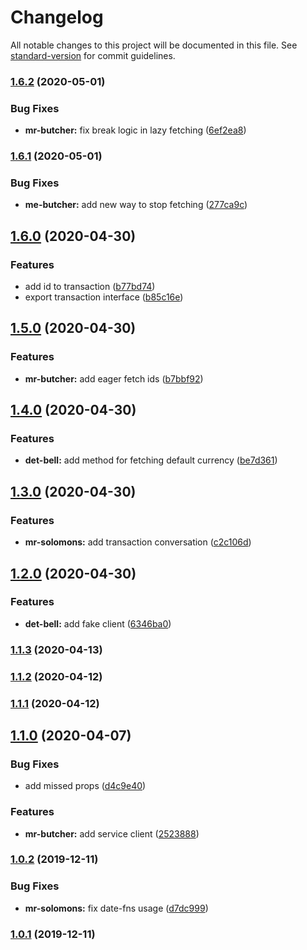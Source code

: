 # Changelog

All notable changes to this project will be documented in this file. See [standard-version](https://github.com/conventional-changelog/standard-version) for commit guidelines.

### [1.6.2](https://github.com/checkmoney/soap-opera/compare/v1.6.1...v1.6.2) (2020-05-01)

### Bug Fixes

- **mr-butcher:** fix break logic in lazy fetching ([6ef2ea8](https://github.com/checkmoney/soap-opera/commit/6ef2ea8287c07984208d917d8cae0727b7755758))

### [1.6.1](https://github.com/checkmoney/soap-opera/compare/v1.6.0...v1.6.1) (2020-05-01)

### Bug Fixes

- **me-butcher:** add new way to stop fetching ([277ca9c](https://github.com/checkmoney/soap-opera/commit/277ca9cbf3b8b18bf60047ffd8442e1bf3b8b81a))

## [1.6.0](https://github.com/checkmoney/soap-opera/compare/v1.5.0...v1.6.0) (2020-04-30)

### Features

- add id to transaction ([b77bd74](https://github.com/checkmoney/soap-opera/commit/b77bd743c44413185c8280c2c38f91c5dbf3d0ab))
- export transaction interface ([b85c16e](https://github.com/checkmoney/soap-opera/commit/b85c16eed100232690ee0e13e48e3fd3caf041f1))

## [1.5.0](https://github.com/checkmoney/soap-opera/compare/v1.4.0...v1.5.0) (2020-04-30)

### Features

- **mr-butcher:** add eager fetch ids ([b7bbf92](https://github.com/checkmoney/soap-opera/commit/b7bbf92a83fc8bb03c48c2457d24f08133d86311))

## [1.4.0](https://github.com/checkmoney/soap-opera/compare/v1.3.0...v1.4.0) (2020-04-30)

### Features

- **det-bell:** add method for fetching default currency ([be7d361](https://github.com/checkmoney/soap-opera/commit/be7d3612e1c1b81a8ca91332bec26a1b7027b9c5))

## [1.3.0](https://github.com/checkmoney/soap-opera/compare/v1.2.0...v1.3.0) (2020-04-30)

### Features

- **mr-solomons:** add transaction conversation ([c2c106d](https://github.com/checkmoney/soap-opera/commit/c2c106dedca4b021e5f8993ac811d8103c23eebd))

## [1.2.0](https://github.com/checkmoney/soap-opera/compare/v1.1.3...v1.2.0) (2020-04-30)

### Features

- **det-bell:** add fake client ([6346ba0](https://github.com/checkmoney/soap-opera/commit/6346ba04ec9c2267d5d5c0a9c770593c9719091c))

### [1.1.3](https://github.com/checkmoney/soap-opera/compare/v1.1.2...v1.1.3) (2020-04-13)

### [1.1.2](https://github.com/checkmoney/soap-opera/compare/v1.1.1...v1.1.2) (2020-04-12)

### [1.1.1](https://github.com/checkmoney/soap-opera/compare/v1.1.0...v1.1.1) (2020-04-12)

## [1.1.0](https://github.com/checkmoney/soap-opera/compare/v1.0.2...v1.1.0) (2020-04-07)

### Bug Fixes

- add missed props ([d4c9e40](https://github.com/checkmoney/soap-opera/commit/d4c9e40))

### Features

- **mr-butcher:** add service client ([2523888](https://github.com/checkmoney/soap-opera/commit/2523888))

### [1.0.2](https://github.com/checkmoney/soap-opera/compare/v1.0.1...v1.0.2) (2019-12-11)

### Bug Fixes

- **mr-solomons:** fix date-fns usage ([d7dc999](https://github.com/checkmoney/soap-opera/commit/d7dc999))

### [1.0.1](https://github.com/checkmoney/soap-opera/compare/v1.0.0...v1.0.1) (2019-12-11)
